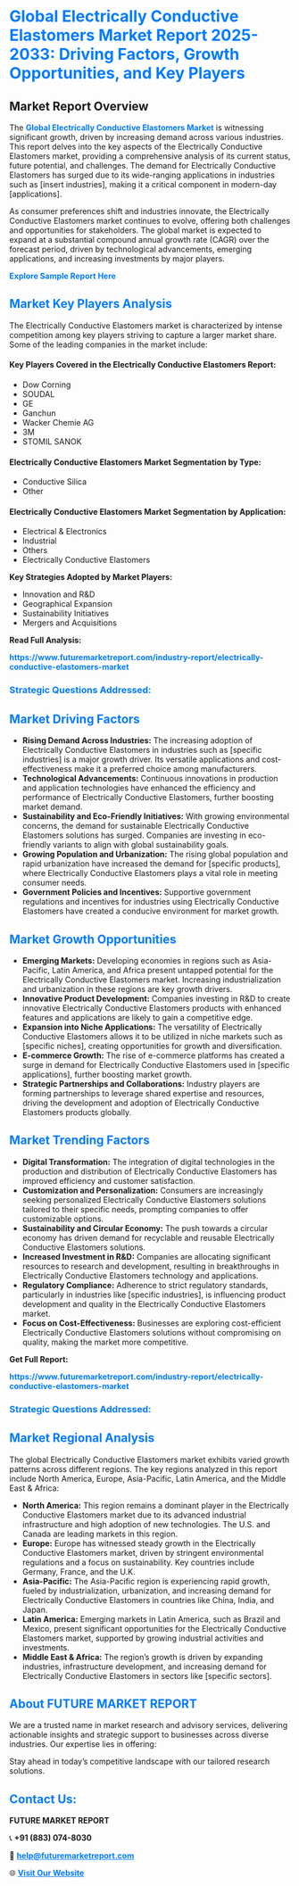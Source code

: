 <h1 style="color: #007BFF;">Global Electrically Conductive Elastomers Market Report 2025-2033: Driving Factors, Growth Opportunities, and Key Players</h1>

<section id="overview">
<h2>Market Report Overview</h2>
<p>The <a href="https://www.futuremarketreport.com/industry-report/electrically-conductive-elastomers-market" style="color: #007BFF; text-decoration: none;"><strong>Global Electrically Conductive Elastomers Market</strong></a> is witnessing significant growth, driven by increasing demand across various industries. This report delves into the key aspects of the Electrically Conductive Elastomers market, providing a comprehensive analysis of its current status, future potential, and challenges. The demand for Electrically Conductive Elastomers has surged due to its wide-ranging applications in industries such as [insert industries], making it a critical component in modern-day [applications].</p>
<p>As consumer preferences shift and industries innovate, the Electrically Conductive Elastomers market continues to evolve, offering both challenges and opportunities for stakeholders. The global market is expected to expand at a substantial compound annual growth rate (CAGR) over the forecast period, driven by technological advancements, emerging applications, and increasing investments by major players.</p>
</section>

<section id="overview">
<p><a href="https://www.futuremarketreport.com/request-sample/reportId=120606" style="color: #007BFF; text-decoration: none;"><strong>Explore Sample Report Here</strong></a></p>
</section>

<section id="key-players">
<h2 style="color: #007BFF;">Market Key Players Analysis</h2>
<p>The Electrically Conductive Elastomers market is characterized by intense competition among key players striving to capture a larger market share. Some of the leading companies in the market include:</p>
<h4>Key Players Covered in the Electrically Conductive Elastomers Report:</h4>
<ul><li>Dow Corning</li><li>SOUDAL</li><li>GE</li><li>Ganchun</li><li>Wacker Chemie AG</li><li>3M</li><li>STOMIL SANOK</li></ul>
<h4>Electrically Conductive Elastomers Market Segmentation by Type:</h4>
<ul><li>Conductive Silica</li><li>Other</li></ul>

<h4>Electrically Conductive Elastomers Market Segmentation by Application:</h4>
<ul><li>Electrical &amp; Electronics</li><li>Industrial</li><li>Others</li><li>Electrically Conductive Elastomers</li></ul>
<p><strong>Key Strategies Adopted by Market Players:</strong></p>
<ul>
<li>Innovation and R&D</li>
<li>Geographical Expansion</li>
<li>Sustainability Initiatives</li>
<li>Mergers and Acquisitions</li>
</ul>
</section>

<section>
<p><strong>Read Full Analysis: </strong></p><a href="https://www.futuremarketreport.com/industry-report/electrically-conductive-elastomers-market" style="color: #007BFF; text-decoration: none;"><strong>https://www.futuremarketreport.com/industry-report/electrically-conductive-elastomers-market</strong></a>
<h3 style="color: #007BFF;">Strategic Questions Addressed:</h3>
</section>

<section id="driving-factors">
<h2 style="color: #007BFF;">Market Driving Factors</h2>
<ul>
<li><strong>Rising Demand Across Industries:</strong> The increasing adoption of Electrically Conductive Elastomers in industries such as [specific industries] is a major growth driver. Its versatile applications and cost-effectiveness make it a preferred choice among manufacturers.</li>
<li><strong>Technological Advancements:</strong> Continuous innovations in production and application technologies have enhanced the efficiency and performance of Electrically Conductive Elastomers, further boosting market demand.</li>
<li><strong>Sustainability and Eco-Friendly Initiatives:</strong> With growing environmental concerns, the demand for sustainable Electrically Conductive Elastomers solutions has surged. Companies are investing in eco-friendly variants to align with global sustainability goals.</li>
<li><strong>Growing Population and Urbanization:</strong> The rising global population and rapid urbanization have increased the demand for [specific products], where Electrically Conductive Elastomers plays a vital role in meeting consumer needs.</li>
<li><strong>Government Policies and Incentives:</strong> Supportive government regulations and incentives for industries using Electrically Conductive Elastomers have created a conducive environment for market growth.</li>
</ul>
</section>

<section id="growth-opportunities">
<h2 style="color: #007BFF;">Market Growth Opportunities</h2>
<ul>
<li><strong>Emerging Markets:</strong> Developing economies in regions such as Asia-Pacific, Latin America, and Africa present untapped potential for the Electrically Conductive Elastomers market. Increasing industrialization and urbanization in these regions are key growth drivers.</li>
<li><strong>Innovative Product Development:</strong> Companies investing in R&D to create innovative Electrically Conductive Elastomers products with enhanced features and applications are likely to gain a competitive edge.</li>
<li><strong>Expansion into Niche Applications:</strong> The versatility of Electrically Conductive Elastomers allows it to be utilized in niche markets such as [specific niches], creating opportunities for growth and diversification.</li>
<li><strong>E-commerce Growth:</strong> The rise of e-commerce platforms has created a surge in demand for Electrically Conductive Elastomers used in [specific applications], further boosting market growth.</li>
<li><strong>Strategic Partnerships and Collaborations:</strong> Industry players are forming partnerships to leverage shared expertise and resources, driving the development and adoption of Electrically Conductive Elastomers products globally.</li>
</ul>
</section>

<section id="trending-factors">
<h2 style="color: #007BFF;">Market Trending Factors</h2>
<ul>
<li><strong>Digital Transformation:</strong> The integration of digital technologies in the production and distribution of Electrically Conductive Elastomers has improved efficiency and customer satisfaction.</li>
<li><strong>Customization and Personalization:</strong> Consumers are increasingly seeking personalized Electrically Conductive Elastomers solutions tailored to their specific needs, prompting companies to offer customizable options.</li>
<li><strong>Sustainability and Circular Economy:</strong> The push towards a circular economy has driven demand for recyclable and reusable Electrically Conductive Elastomers solutions.</li>
<li><strong>Increased Investment in R&D:</strong> Companies are allocating significant resources to research and development, resulting in breakthroughs in Electrically Conductive Elastomers technology and applications.</li>
<li><strong>Regulatory Compliance:</strong> Adherence to strict regulatory standards, particularly in industries like [specific industries], is influencing product development and quality in the Electrically Conductive Elastomers market.</li>
<li><strong>Focus on Cost-Effectiveness:</strong> Businesses are exploring cost-efficient Electrically Conductive Elastomers solutions without compromising on quality, making the market more competitive.</li>
</ul>
</section>

<section>
<p><strong>Get Full Report: </strong></p><a href="https://www.futuremarketreport.com/industry-report/electrically-conductive-elastomers-market" style="color: #007BFF; text-decoration: none;"><strong>https://www.futuremarketreport.com/industry-report/electrically-conductive-elastomers-market</strong></a>
<h3 style="color: #007BFF;">Strategic Questions Addressed:</h3>
</section>


<section id="regional-analysis">
<h2 style="color: #007BFF;">Market Regional Analysis</h2>
<p>The global Electrically Conductive Elastomers market exhibits varied growth patterns across different regions. The key regions analyzed in this report include North America, Europe, Asia-Pacific, Latin America, and the Middle East & Africa:</p>
<ul>
<li><strong>North America:</strong> This region remains a dominant player in the Electrically Conductive Elastomers market due to its advanced industrial infrastructure and high adoption of new technologies. The U.S. and Canada are leading markets in this region.</li>
<li><strong>Europe:</strong> Europe has witnessed steady growth in the Electrically Conductive Elastomers market, driven by stringent environmental regulations and a focus on sustainability. Key countries include Germany, France, and the U.K.</li>
<li><strong>Asia-Pacific:</strong> The Asia-Pacific region is experiencing rapid growth, fueled by industrialization, urbanization, and increasing demand for Electrically Conductive Elastomers in countries like China, India, and Japan.</li>
<li><strong>Latin America:</strong> Emerging markets in Latin America, such as Brazil and Mexico, present significant opportunities for the Electrically Conductive Elastomers market, supported by growing industrial activities and investments.</li>
<li><strong>Middle East & Africa:</strong> The region’s growth is driven by expanding industries, infrastructure development, and increasing demand for Electrically Conductive Elastomers in sectors like [specific sectors].</li>
</ul>
</section>

<footer>
<h2 style="color: #007BFF;">About FUTURE MARKET REPORT</h2>
<p>We are a trusted name in market research and advisory services, delivering actionable insights and strategic support to businesses across diverse industries. Our expertise lies in offering:</p>

<p>Stay ahead in today’s competitive landscape with our tailored research solutions.</p>

<h2 style="color: #007BFF;">Contact Us:</h2>
<p><strong>FUTURE MARKET REPORT</strong></p>
<p>📞 <strong>+91 (883) 074-8030</strong></p>
<p>📧 <strong><a href="mailto:help@futuremarketreport.com" style="color: #007BFF;">help@futuremarketreport.com</a></strong></p>
<p>🌐 <strong><a href="https://www.futuremarketreport.com/" style="color: #007BFF;">Visit Our Website</a></strong></p>
</footer>